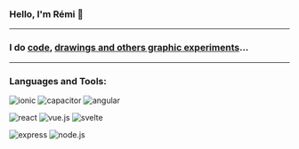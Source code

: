 ### Hello, I'm Rémi 👋

---

### I do [code](https://github.com/radiium), [drawings and others graphic experiments](https://radiium.space/)... 

---

### Languages and Tools:

![ionic](https://img.shields.io/badge/-ionic-05122A?style=flat&logo=ionic)
![capacitor](https://img.shields.io/badge/-capacitor-05122A?style=flat&logo=capacitor)
![angular](https://img.shields.io/badge/-angular-05122A?style=flat&logo=angular)

![react](https://img.shields.io/badge/-react-05122A?style=flat&logo=react)
![vue.js](https://img.shields.io/badge/-Vue.js-05122A?style=flat&logo=vue.js)
![svelte](https://img.shields.io/badge/-svelte-05122A?style=flat&logo=svelte)

![express](https://img.shields.io/badge/-express-05122A?style=flat&logo=express)
![node.js](https://img.shields.io/badge/-node.js-05122A?style=flat&logo=node.js)

<!--
**radiium/radiium** is a ✨ _special_ ✨ repository because its `README.md` (this file) appears on your GitHub profile.

Here are some ideas to get you started:

- 🔭 I’m currently working on ...
- 🌱 I’m currently learning ...
- 👯 I’m looking to collaborate on ...
- 🤔 I’m looking for help with ...
- 💬 Ask me about ...
- 📫 How to reach me: ...
- 😄 Pronouns: ...
- ⚡ Fun fact: ...
-->
